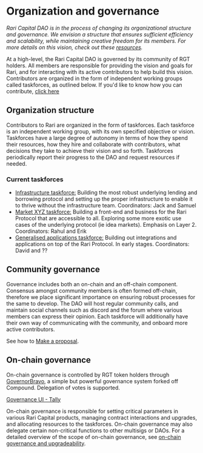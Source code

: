 # Organization and governance

_Rari Capital DAO is in the process of changing its organizational structure and governance. We envision a structure that ensures sufficient efficiency and scalability, while maintaining creative freedom for its members. For more details on this vision, check out these [resources](#additional-resources)._

At a high-level, the Rari Capital DAO is governed by its community of RGT holders. All members are responsible for providing the vision and goals for Rari, and for interacting with its active contributors to help build this vision. Contributors are organized in the form of independent working groups called taskforces, as outlined below. If you'd like to know how you can contribute, [click here]()

## Organization structure

Contributors to Rari are organized in the form of taskforces. Each taskforce is an independent working group, with its own specified objective or vision. Taskforces have a large degree of autonomy in terms of how they spend their resources, how they hire and collaborate with contributors, what decisions they take to achieve their vision and so forth. Taskforces periodically report their progress to the DAO and request resources if needed.

### Current taskforces

- [Infrastructure taskforce:](/infrastructure/) Building the most robust underlying lending and borrowing protocol and setting up the proper infrastructure to enable it to thrive without the infrastructure team. Coordinators: Jack and Samuel
- [Market XYZ taskforce:](/market/) Building a front-end and business for the Rari Protocol that are accessible to all. Exploring some more exotic use cases of the underlying protocol (ie idea markets). Emphasis on Layer 2. Coordinators: Rahul and Erik
- [Generalised applications taskforce:](/genapp/) Building out integrations and applications on top of the Rari Protocol. In early stages. Coordinators: David and ??

## Community governance

Governance includes both an on-chain and an off-chain component. Consensus amongst community members is often formed off-chain, therefore we place significant importance on ensuring robust processes for the same to develop. The DAO will host regular community calls, and maintain social channels such as discord and the forum where various members can express their opinion. Each taskforce will additionally have their own way of communicating with the community, and onboard more active contributors.

See how to [Make a proposal](/MakeProposal/).

## On-chain governance

On-chain governance is controlled by RGT token holders through [GovernorBravo](), a simple but powerful governance system forked off Compound. Delegation of votes is supported.

[Governance UI - Tally](https://www.withtally.com/governance/rari)

On-chain governance is responsible for setting critical parameters in various Rari Capital products, managing contract interactions and upgrades, and allocating resources to the taskforces. On-chain governance may also delegate certain non-critical functions to other multisigs or DAOs. For a detailed overview of the scope of on-chain governance, see [on-chain governance and upgradeability](/on-chain/).
